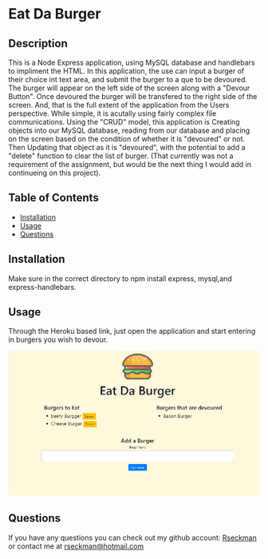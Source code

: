 # Eat Da Burger
  

  ## Description 
  
  This is a Node Express application, using MySQL database and handlebars to impliment the HTML.  In this application, the use can input a burger of their choice int text area, and  submit the burger to a que to be devoured.  The burger will appear on the left side of the screen along with a "Devour Button".  Once devoured the burger will be transfered to the right side of the screen.  And, that  is the full extent of the application from the Users perspective.  While simple, it is acutally using fairly complex file communications.  Using the "CRUD" model, this application is Creating objects into our MySQL database, reading from our database and placing on the screen based on the condition of whether it is "devoured" or not.  Then Updating that object as it is "devoured", with the potential to add a "delete" function to clear the list of burger.  (That currently was not a requirement of the assignment, but would be the next thing I would add in continueing on this project).

  ## Table of Contents

  * [Installation](#Installation)
  * [Usage](#Usage)
  * [Questions](#Questions)
  
  ##  Installation

  Make sure in the correct directory to npm install express, mysql,and  express-handlebars.  

  ## Usage

  Through the Heroku based link, just open the application and start entering in burgers you wish to devour.

<img src="public/assets/img/screenshot.png">

  ## Questions

  If you have any questions you can check out my github account: [Rseckman](https://github.com/Rseckman)
  or contact me at rseckman@hotmail.com

